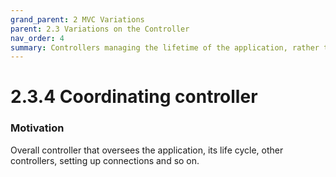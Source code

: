 ```yaml
---
grand_parent: 2 MVC Variations
parent: 2.3 Variations on the Controller
nav_order: 4
summary: Controllers managing the lifetime of the application, rather than a specific View.
---
```

# 2.3.4 Coordinating controller

### Motivation

Overall controller that oversees the application, its life cycle,
other controllers, setting up connections and so on.
